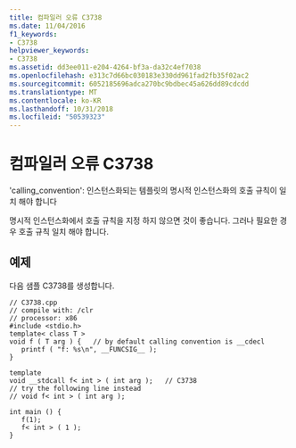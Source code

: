 ```yaml
---
title: 컴파일러 오류 C3738
ms.date: 11/04/2016
f1_keywords:
- C3738
helpviewer_keywords:
- C3738
ms.assetid: dd3ee011-e204-4264-bf3a-da32c4ef7038
ms.openlocfilehash: e313c7d66bc030183e330dd961fad2fb35f02ac2
ms.sourcegitcommit: 6052185696adca270bc9bdbec45a626dd89cdcdd
ms.translationtype: MT
ms.contentlocale: ko-KR
ms.lasthandoff: 10/31/2018
ms.locfileid: "50539323"
---
```

# <a name="compiler-error-c3738"></a>컴파일러 오류 C3738

'calling_convention': 인스턴스화되는 템플릿의 명시적 인스턴스화의 호출 규칙이 일치 해야 합니다

명시적 인스턴스화에서 호출 규칙을 지정 하지 않으면 것이 좋습니다. 그러나 필요한 경우 호출 규칙 일치 해야 합니다.

## <a name="example"></a>예제

다음 샘플 C3738를 생성합니다.

```
// C3738.cpp
// compile with: /clr
// processor: x86
#include <stdio.h>
template< class T >
void f ( T arg ) {   // by default calling convention is __cdecl
   printf ( "f: %s\n", __FUNCSIG__ );
}

template
void __stdcall f< int > ( int arg );   // C3738
// try the following line instead
// void f< int > ( int arg );

int main () {
   f(1);
   f< int > ( 1 );
}
```